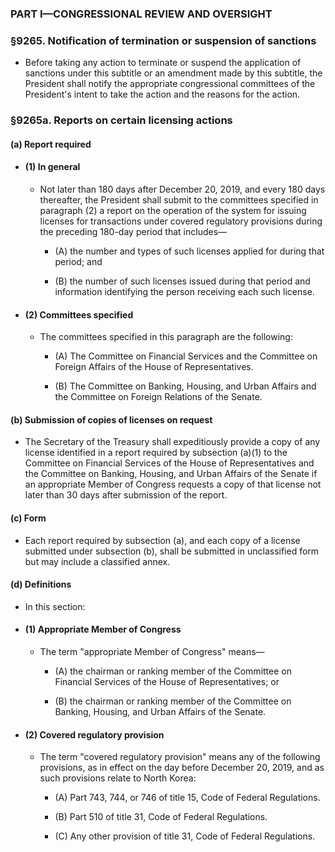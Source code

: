 ### PART I—CONGRESSIONAL REVIEW AND OVERSIGHT

### §9265. Notification of termination or suspension of sanctions
* Before taking any action to terminate or suspend the application of sanctions under this subtitle or an amendment made by this subtitle, the President shall notify the appropriate congressional committees of the President's intent to take the action and the reasons for the action.

### §9265a. Reports on certain licensing actions
#### (a) Report required
* #### (1) In general
  * Not later than 180 days after December 20, 2019, and every 180 days thereafter, the President shall submit to the committees specified in paragraph (2) a report on the operation of the system for issuing licenses for transactions under covered regulatory provisions during the preceding 180-day period that includes—

    * (A) the number and types of such licenses applied for during that period; and

    * (B) the number of such licenses issued during that period and information identifying the person receiving each such license.

* #### (2) Committees specified
  * The committees specified in this paragraph are the following:

    * (A) The Committee on Financial Services and the Committee on Foreign Affairs of the House of Representatives.

    * (B) The Committee on Banking, Housing, and Urban Affairs and the Committee on Foreign Relations of the Senate.

#### (b) Submission of copies of licenses on request
* The Secretary of the Treasury shall expeditiously provide a copy of any license identified in a report required by subsection (a)(1) to the Committee on Financial Services of the House of Representatives and the Committee on Banking, Housing, and Urban Affairs of the Senate if an appropriate Member of Congress requests a copy of that license not later than 30 days after submission of the report.

#### (c) Form
* Each report required by subsection (a), and each copy of a license submitted under subsection (b), shall be submitted in unclassified form but may include a classified annex.

#### (d) Definitions
* In this section:

* #### (1) Appropriate Member of Congress
  * The term "appropriate Member of Congress" means—

    * (A) the chairman or ranking member of the Committee on Financial Services of the House of Representatives; or

    * (B) the chairman or ranking member of the Committee on Banking, Housing, and Urban Affairs of the Senate.

* #### (2) Covered regulatory provision
  * The term "covered regulatory provision" means any of the following provisions, as in effect on the day before December 20, 2019, and as such provisions relate to North Korea:

    * (A) Part 743, 744, or 746 of title 15, Code of Federal Regulations.

    * (B) Part 510 of title 31, Code of Federal Regulations.

    * (C) Any other provision of title 31, Code of Federal Regulations.